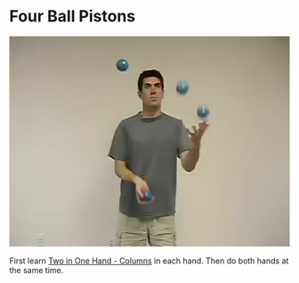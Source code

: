 # Four Ball Pistons

![FourBallPistons](/resources/videos/poster/fourpistons.jpg)

First learn [Two in One Hand - Columns](twoinonehand-columns.md) in each hand. Then do both hands at the same time.

